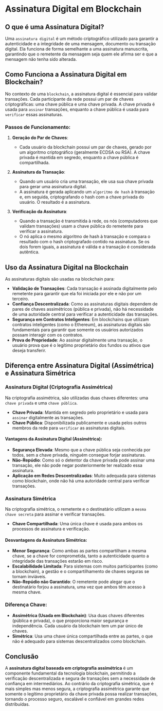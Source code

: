 # Assinatura Digital em Blockchain

## O que é uma Assinatura Digital?

Uma `assinatura digital` é um método criptográfico utilizado para garantir a autenticidade e a integridade de uma mensagem, documento ou transação digital. Ela funciona de forma semelhante a uma assinatura manuscrita, garantindo que o remetente da mensagem seja quem ele afirma ser e que a mensagem não tenha sido alterada.

## Como Funciona a Assinatura Digital em Blockchain?

No contexto de uma `blockchain`, a assinatura digital é essencial para validar transações. Cada participante da rede possui um par de chaves criptográficas: uma chave pública e uma chave privada. A chave privada é usada para `assinar` transações, enquanto a chave pública é usada para `verificar` essas assinaturas.

### Passos de Funcionamento:

1. **Geração do Par de Chaves**: 
   - Cada usuário da blockchain possui um par de chaves, gerado por um algoritmo criptográfico (geralmente ECDSA ou RSA). A chave privada é mantida em segredo, enquanto a chave pública é compartilhada.

2. **Assinatura da Transação**:
   - Quando um usuário cria uma transação, ele usa sua chave privada para gerar uma assinatura digital.
   - A assinatura é gerada aplicando um `algoritmo de hash` à transação e, em seguida, criptografando o hash com a chave privada do usuário. O resultado é a assinatura.

3. **Verificação da Assinatura**:
   - Quando a transação é transmitida à rede, os nós (computadores que validam transações) usam a chave pública do remetente para verificar a assinatura.
   - O nó aplica o mesmo algoritmo de hash à transação e compara o resultado com o hash criptografado contido na assinatura. Se os dois forem iguais, a assinatura é válida e a transação é considerada autêntica.

## Uso da Assinatura Digital na Blockchain

As assinaturas digitais são usadas na blockchain para:

- **Validação de Transações**: Cada transação é assinada digitalmente pelo remetente para garantir que ela foi iniciada por ele e não por um terceiro.
- **Confiança Descentralizada**: Como as assinaturas digitais dependem de pares de chaves assimétricos (pública e privada), não há necessidade de uma autoridade central para verificar a autenticidade das transações.
- **Segurança em Contratos Inteligentes**: Em blockchains que utilizam contratos inteligentes (como o Ethereum), as assinaturas digitais são fundamentais para garantir que somente os usuários autorizados possam interagir com os contratos.
- **Prova de Propriedade**: Ao assinar digitalmente uma transação, o usuário prova que é o legítimo proprietário dos fundos ou ativos que deseja transferir.

## Diferença entre Assinatura Digital (Assimétrica) e Assinatura Simétrica

### Assinatura Digital (Criptografia Assimétrica)

Na criptografia assimétrica, são utilizadas duas chaves diferentes: uma `chave privada` e uma `chave pública`.

- **Chave Privada**: Mantida em segredo pelo proprietário e usada para `assinar` digitalmente as transações.
- **Chave Pública**: Disponibilizada publicamente e usada pelos outros membros da rede para `verificar` as assinaturas digitais.

#### Vantagens da Assinatura Digital (Assimétrica):
- **Segurança Elevada**: Mesmo que a chave pública seja conhecida por todos, sem a chave privada, ninguém consegue forjar assinaturas.
- **Não-Repúdio**: Como só o detentor da chave privada pode assinar uma transação, ele não pode negar posteriormente ter realizado essa assinatura.
- **Aplicação em Redes Descentralizadas**: Muito adequada para sistemas como blockchain, onde não há uma autoridade central para verificar transações.

### Assinatura Simétrica

Na criptografia simétrica, o remetente e o destinatário utilizam a `mesma chave secreta` para assinar e verificar transações.

- **Chave Compartilhada**: Uma única chave é usada para ambos os processos de assinatura e verificação.
  
#### Desvantagens da Assinatura Simétrica:
- **Menor Segurança**: Como ambas as partes compartilham a mesma chave, se a chave for comprometida, tanto a autenticidade quanto a integridade das transações estarão em risco.
- **Escalabilidade Limitada**: Para sistemas com muitos participantes (como a blockchain), a gestão e o compartilhamento de chaves seguras se tornam inviáveis.
- **Não-Repúdio não Garantido**: O remetente pode alegar que o destinatário forjou a assinatura, uma vez que ambos têm acesso à mesma chave.

### Diferença Chave:

- **Assimétrica (Usada em Blockchain)**: Usa duas chaves diferentes (pública e privada), o que proporciona maior segurança e independência. Cada usuário da blockchain tem um par único de chaves.
- **Simétrica**: Usa uma chave única compartilhada entre as partes, o que não é adequado para sistemas descentralizados como blockchain.

## Conclusão

A **assinatura digital baseada em criptografia assimétrica** é um componente fundamental da tecnologia blockchain, permitindo a verificação descentralizada e segura de transações sem a necessidade de confiança em intermediários. Ao contrário da criptografia simétrica, que é mais simples mas menos segura, a criptografia assimétrica garante que somente o legítimo proprietário da chave privada possa realizar transações, tornando o processo seguro, escalável e confiável em grandes redes distribuídas.
